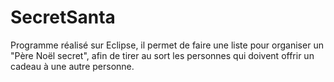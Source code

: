 # SecretSanta
Programme réalisé sur Eclipse, il permet de faire une liste pour organiser un "Père Noël secret", afin de tirer au sort les personnes qui doivent offrir un cadeau à une autre personne. 
